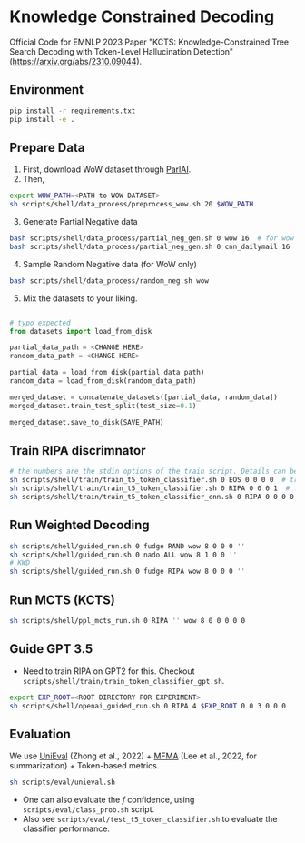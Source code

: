 # Knowledge Constrained Decoding

Official Code for EMNLP 2023 Paper "KCTS: Knowledge-Constrained Tree Search Decoding with Token-Level Hallucination Detection" (https://arxiv.org/abs/2310.09044).

## Environment

```bash
pip install -r requirements.txt
pip install -e .
```
## Prepare Data

1. First, download WoW dataset through [ParlAI](https://github.com/facebookresearch/ParlAI).
2. Then,

```bash
export WOW_PATH=<PATH to WOW DATASET>
sh scripts/shell/data_process/preprocess_wow.sh 20 $WOW_PATH
```

3. Generate Partial Negative data

```bash
bash scripts/shell/data_process/partial_neg_gen.sh 0 wow 16  # for wow
bash scripts/shell/data_process/partial_neg_gen.sh 0 cnn_dailymail 16  # for cnn/dm data
```

4. Sample Random Negative data (for WoW only)

```bash
bash scripts/shell/data_process/random_neg.sh wow
```

5. Mix the datasets to your liking.

```python

# typo expected
from datasets import load_from_disk

partial_data_path = <CHANGE HERE>
random_data_path = <CHANGE HERE>

partial_data = load_from_disk(partial_data_path)
random_data = load_from_disk(random_data_path)

merged_dataset = concatenate_datasets([partial_data, random_data])
merged_dataset.train_test_split(test_size=0.1)

merged_dataset.save_to_disk(SAVE_PATH)
```
## Train RIPA discrimnator

```bash
# the numbers are the stdin options of the train script. Details can be found at the top of the script file.
sh scripts/shell/train/train_t5_token_classifier.sh 0 EOS 0 0 0 0  # train f
sh scripts/shell/train/train_t5_token_classifier.sh 0 RIPA 0 0 0 1  # finetune RIPA from f
sh scripts/shell/train/train_t5_token_classifier_cnn.sh 0 RIPA 0 0 0 0  # cnn
```

## Run Weighted Decoding

```bash
sh scripts/shell/guided_run.sh 0 fudge RAND wow 8 0 0 0 ''
sh scripts/shell/guided_run.sh 0 nado ALL wow 8 1 0 0 ''
# KWD
sh scripts/shell/guided_run.sh 0 fudge RIPA wow 8 0 0 0 ''
```

## Run MCTS (KCTS)

```bash
sh scripts/shell/ppl_mcts_run.sh 0 RIPA '' wow 8 0 0 0 0 0
```

## Guide GPT 3.5

- Need to train RIPA on GPT2 for this. Checkout `scripts/shell/train/train_token_classifier_gpt.sh`.

```bash
export EXP_ROOT=<ROOT DIRECTORY FOR EXPERIMENT>
sh scripts/shell/openai_guided_run.sh 0 RIPA 4 $EXP_ROOT 0 0 3 0 0 0
```

## Evaluation

We use [UniEval](https://arxiv.org/abs/2210.07197) (Zhong et al., 2022) + [MFMA](https://aclanthology.org/2022.findings-naacl.76.pdf) (Lee et al., 2022, for summarization) + Token-based metrics.

```bash
sh scripts/eval/unieval.sh
```

- One can also evaluate the $f$ confidence, using `scripts/eval/class_prob.sh` script.
- Also see `scripts/eval/test_t5_token_classifier.sh` to evaluate the classifier performance.
